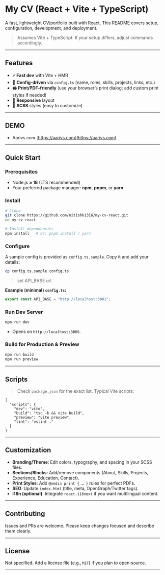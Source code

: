 # My CV (React + Vite + TypeScript)

A fast, lightweight CV/portfolio built with React. This README covers setup, configuration, development, and deployment.

> Assumes Vite + TypeScript. If your setup differs, adjust commands accordingly.

---

## Features

* ⚡ **Fast dev** with Vite + HMR
* 🧩 **Config‑driven** via `config.ts` (name, roles, skills, projects, links, etc.)
* 🖨️ **Print/PDF‑friendly** (use your browser’s print dialog; add custom print styles if needed)
* 📱 **Responsive** layout
* 🎨 **SCSS** styles (easy to customize)

---

## DEMO

* Aarivs.com [https://aarivs.com](https://aarivs.com)

---

## Quick Start

### Prerequisites

* Node.js **≥ 18** (LTS recommended)
* Your preferred package manager: **npm**, **pnpm**, or **yarn**

### Install

```bash
# Clone
git clone https://github.com/nitishk1316/my-cv-react.git
cd my-cv-react

# Install dependencies
npm install   # or: pnpm install / yarn
```

### Configure

A sample config is provided as `config.ts.sample`. Copy it and add your details:

```bash
cp config.ts.sample config.ts
```

> set API_BASE url.

**Example (minimal) `config.ts`:**

```ts
export const API_BASE = "http://localhost:3001";
```

### Run Dev Server

```bash
npm run dev
```

* Opens on `http://localhost:3000`.

### Build for Production & Preview

```bash
npm run build
npm run preview
```

---

## Scripts

> Check `package.json` for the exact list. Typical Vite scripts:

```jsonc
{
  "scripts": {
    "dev": "vite",
    "build": "tsc -b && vite build",
    "preview": "vite preview",
    "lint": "eslint ."
  }
}
```

---

## Customization

* **Branding/Theme**: Edit colors, typography, and spacing in your SCSS files.
* **Sections/Blocks**: Add/remove components (About, Skills, Projects, Experience, Education, Contact).
* **Print Styles**: Add `@media print { … }` rules for perfect PDFs.
* **SEO**: Update `index.html` (title, meta, OpenGraph/Twitter tags).
* **i18n (optional)**: Integrate `react-i18next` if you want multilingual content.

---

## Contributing

Issues and PRs are welcome. Please keep changes focused and describe them clearly.

---

## License

Not specified. Add a license file (e.g., `MIT`) if you plan to open‑source.

---